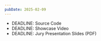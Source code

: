 ```yaml
---
pubDate: 2025-02-09
---
```


- DEADLINE: Source Code
- DEADLINE: Showcase Video
- DEADLINE: Jury Presentation Slides (PDF)
